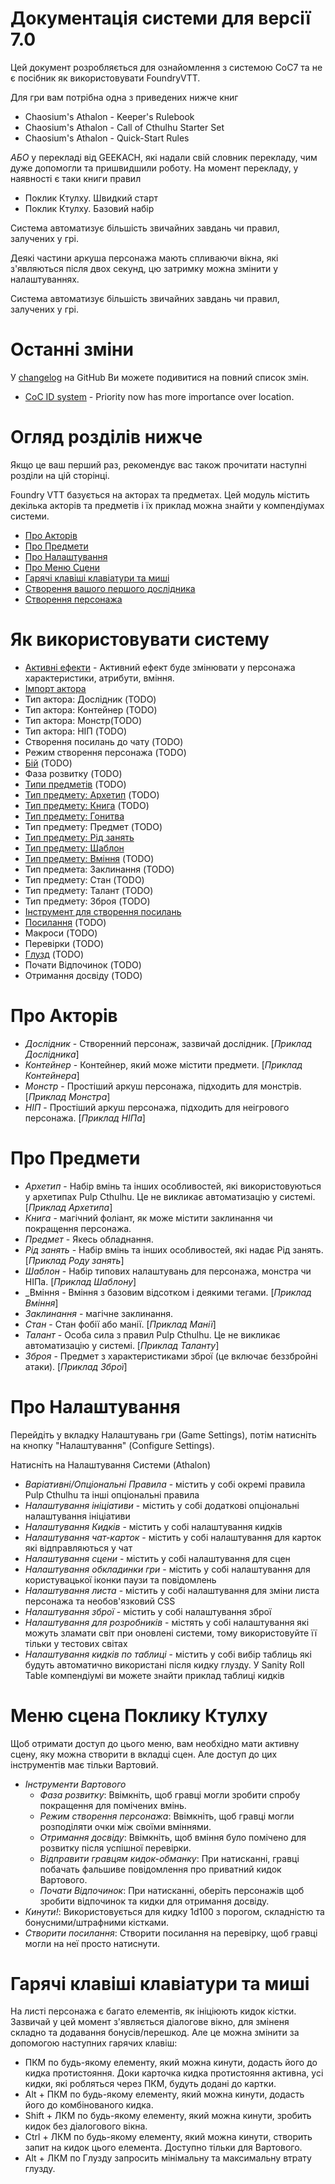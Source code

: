 <!--- This file is auto generated from module/manual/uk/README.md -->
# Документація системи для версії 7.0

Цей документ розробляється для ознайомлення з системою CoC7 та не є посібник як використовувати FoundryVTT.

Для гри вам потрібна одна з приведених нижче книг

- Chaosium's Athalon - Keeper's Rulebook
- Chaosium's Athalon - Call of Cthulhu Starter Set
- Chaosium's Athalon - Quick-Start Rules

_АБО_ у перекладі від GEEKACH, які надали свій словник перекладу, чим дуже допомогли та пришвидшили роботу.
На момент перекладу, у наявності є таки книги правил

- Поклик Ктулху. Швидкий старт
- Поклик Ктулху. Базовий набір

Система автоматизує більшість звичайних завдань чи правил, залучених у грі.

Деякі частини аркуша персонажа мають спливаючи вікна, які з'являються після двох секунд, цю затримку можна змінити у налаштуваннях.

Система автоматизує більшість звичайних завдань чи правил, залучених у грі.

# Останні зміни

У [changelog](https://github.com/Miskatonic-Investigative-Society/CoC7-FoundryVTT/blob/develop/.github/CHANGELOG.md) на GitHub Ви можете подивитися на повний список змін.

- [CoC ID system](coc-id-system.md) - Priority now has more importance over location.

# Огляд розділів нижче

Якщо це ваш перший раз, рекомендує вас також прочитати наступні розділи на цій сторінці.

Foundry VTT базується на акторах та предметах. Цей модуль містить декілька акторів та предметів і їх приклад можна знайти у компендіумах системи.

- [Про Акторів](#про-акторів)
- [Про Предмети](#про-предмети)
- [Про Налаштування](#про-налаштування)
- [Про Меню Сцени](#сцена-меню-поклику-ктулху)
- [Гарячі клавіші клавіатури та миші](#гарячі-клавіші-клавіатури-та-миші)
- [Створення вашого першого дослідника](first_investigator.md)
- [Створення персонажа](character_creation.md)

# Як використовувати систему

- [Активні ефекти](effects.md) - Активний ефект буде змінювати у персонажа характеристики, атрибути, вміння.
- [Імпорт актора](actor_importer.md)
- Тип актора: Дослідник (TODO)
- Тип актора: Контейнер (TODO)
- Тип актора: Монстр(TODO)
- Тип актора: НІП (TODO)
- Створення посилань до чату (TODO)
- Режим створення персонажа (TODO)
- [Бій](combat.md) (TODO)
- Фаза розвитку (TODO)
- [Типи предметів](items.md) (TODO)
- [Тип предмету: Архетип](item_archetype.md) (TODO)
- [Тип предмету: Книга](item_book.md) (TODO)
- [Тип предмету: Гонитва](chases.md)
- Тип предмету: Предмет (TODO)
- [Тип предмету: Рід занять](item_occupation.md)
- [Тип предмету: Шаблон](item_setup.md)
- [Тип предмету: Вміння](item_skill.md) (TODO)
- Тип предмета: Заклинання (TODO)
- Тип предмету: Стан (TODO)
- Тип предмету: Талант (TODO)
- Тип предмету: Зброя (TODO)
- [Інструмент для створення посилань](link_creation_window.md)
- [Посилання](links.md) (TODO)
- Макроси (TODO)
- Перевірки (TODO)
- [Глузд](sanity.md) (TODO)
- Почати Відпочинок (TODO)
- Отримання досвіду (TODO)

# Про Акторів

- _Дослідник_ - Створенний персонаж, зазвичай дослідник. [_Приклад Дослідника_]
- _Контейнер_ - Контейнер, який може містити предмети. [_Приклад Контейнера_]
- _Монстр_ - Простіший аркуш персонажа, підходить для монстрів. [_Приклад Монстра_]
- _НІП_ - Простіший аркуш персонажа, підходить для неігрового персонажа. [_Приклад НІПа_]

# Про Предмети

- _Архетип_ - Набір вмінь та інших особливостей, які використовуються у архетипах Pulp Cthulhu. Це не викликає автоматизацію у системі. [_Приклад Архетипа_]
- _Книга_ - магічний фоліант, як може містити заклинання чи покращення персонажа.
- _Предмет_ - Якесь обладнання.
- _Рід занять_ - Набір вмінь та інших особливостей, які надає Рід занять. [_Приклад Роду занять_]
- _Шаблон_ - Набір типових налаштувань для персонажа, монстра чи НІПа. [_Приклад Шаблону_]
- _Вміння - Вміння з базовим відсотком і деякими тегами. [_Приклад Вміння_]
- _Заклинання_ - магічне заклинання.
- _Стан_ - Стан фобії або манії. [_Приклад Манії_]
- _Талант_ - Особа сила з правил Pulp Cthulhu. Це не викликає автоматизацію у системі. [_Приклад Таланту_]
- _Зброя_ - Предмет з характеристиками зброї (це включає беззбройні атаки). [_Приклад Зброї_]

# Про Налаштування

Перейдіть у вкладку Налаштувань гри (Game Settings), потім натисніть на кнопку "Налаштування" (Configure Settings).

Натисніть на Налаштування Системи (Athalon)

- _Варіативні/Опціональні Правила_ - містить у собі окремі правила Pulp Cthulhu та інші опціональні правила
- _Налаштування ініціативи_ - містить у собі додаткові опціональні налаштування ініціативи
- _Налаштування Кидків_ - містить у собі налаштування кидків
- _Налаштування чат-карток_ - містить у собі налаштування для карток які відправляються у чат
- _Налаштування сцени_ - містить у собі налаштування для сцен
- _Налаштування обкладинки гри_ - містить у собі налаштування для користувацької іконки паузи та повідомлень
- _Налаштування листа_ - містить у собі налаштування для зміни листа персонажа та необов'язковий CSS
- _Налаштування зброї_ - містить у собі налаштування зброї
- _Налаштування для розробників_ - містять у собі налаштування які можуть зламати світ при оновлені системи, тому використовуйте її тільки у тестових світах
- _Налаштування кидків по таблиці_ - містить у собі вибір таблиць які будуть автоматично використані після кидку глузду. У Sanity Roll Table компендіумі ви можете знайти приклад таблиці кидків

# Меню сцена Поклику Ктулху

Щоб отримати доступ до цього меню, вам необхідно мати активну сцену, яку можна створити в вкладці сцен. Але доступ до цих інструментів має тільки Вартовий.

- _Інструменти Вартового_
  - _Фаза розвитку_: Ввімкніть, щоб гравці могли зробити спробу покращення для помічених вмінь.
  - _Режим створення персонажа_: Ввімкніть, щоб гравці могли розподіляти очки між своїми вміннями.
  - _Отримання досвіду_: Ввімкніть, щоб вміння було помічено для розвитку після успішної перевірки.
  - _Відправити гравцям кидок-обманку_: При натисканні, гравці побачать фальшиве повідомлення про приватний кидок Вартового.
  - _Почати Відпочинок_: При натисканні, оберіть персонажів щоб зробити відпочинок та кидки для отримання досвіду.
- _Кинути!_: Використовується для кидку 1d100 з порогом, складністю та бонусними/штрафними кістками.
- _Створити посилання_: Створити посилання на перевірку, щоб гравці могли на неї просто натиснути.

# Гарячі клавіші клавіатури та миші

На листі персонажа є багато елементів, як ініціюють кидок кістки. Зазвичай у цей момент з'являється діалогове вікно, для зміненя складно та додавання бонусів/перешкод. Але це можна змінити за допомогою наступних гарячих клавіш:

- ПКМ по будь-якому елементу, який можна кинути, додасть його до кидка протистояння. Доки карточка кидка протистояння активна, усі кидки, які робляться через ПКМ, будуть додані до картки.
- Alt + ПКМ по будь-якому елементу, який можна кинути, додасть його до комбінованого кидка.
- Shift + ЛКМ по будь-якому елементу, який можна кинути, зробить кидок без діалогового вікна.
- Ctrl + ЛКМ по будь-якому елементу, який можна кинути, створить запит на кидок цього елемента. Доступно тільки для Вартового.
- Alt + ЛКМ по Глузду запросить мінімальну та максимальну втрату глузду.
